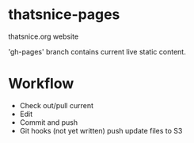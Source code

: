 # thatsnice-pages
thatsnice.org website

'gh-pages' branch contains current live static content.

# Workflow

  - Check out/pull current
  - Edit
  - Commit and push
  - Git hooks (not yet written) push update files to S3

